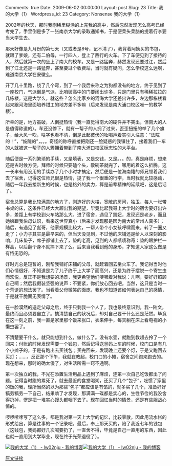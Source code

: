 Comments: true
Date: 2009-06-02 00:00:00
Layout: post
Slug: 23
Title: 我的大学（1）
Wordpress_id: 23
Category: Nonsense
我的大学（1）

  


2002年的秋天，那时我刚稀里糊涂的上完我的高中，然后忽然发现怎么高考已经考完了，手里倒是多了一张南京大学的录取通知书，于是便呆头呆脑的提着行李要当大学生去。




那天好像是九月份的第七天（又或者是8号，记不清了），我背着阿姨买的书包，就跟了爹娘，还有二伯母，一行四人，登上了西行的火车。下了车便见到了接待的人，然后就第一次的坐上了南大的校车。又是一路猛奔，赫然发现还要过江，然后到了江北还是一路猛奔，甚至要过个收费站，当时就有疑问，怎么学校这么远啊，难道南京大学在安徽么。




开了几十里路，绕了几个弯，到了一个我后来称之为狗都没有的地方，终于见到了一座校门，气派倒是气派，比咱破高中的门要阔出许多，只是门里只有稀稀拉拉的几栋楼。这是大学么，就这些？怎么比家乡的河海大学还差出许多，左边那栋楼看起来跟河海里面培养钳工的地方差不多嘛（后来发现是南大浦口校区唯一的教学楼）。




所幸的是，地方虽破，人倒挺热情（我一直觉得南大的硬件并不突出，但南大的人是值得称道的）。车还没停下，就有一帮子的人拥了过来，歪歪扭扭的举了几个旗子，给大风一吹，啥字也看不清，倒是此起彼伏的吆喝声着实引人注意：“法院的！”，“妓院的”，。。。奇怪的称呼直接把刚还一脸疑惑的我镇住了，接着我们一车的人就被这一帮子的人簇拥着带到了南大浦口校区标志性的大平台。

随后便是一系列繁琐的手续，又是填表，又是交钱，又是。。。的，真是麻烦，想来还是古时候方便，拜师的时候只要磕个头，敬碗茶就完了，哪用的着这么折腾。这一长串有用没用的手续办了几个小时才搞定，然后便是一位海南籍的师兄领着我们去了宿舍，记得这位师兄很是热情，提了我一个很重的行李，当时我就比较感动，随后一年我去接新生的时候，也是格外的卖力，算是前辈精神的延续吧，这是后话了。

宿舍总算是我比较满意的地方了，刚造好的大楼，宽敞的房间，独卫，每人一张带书桌的床，这条件已经大大超出我的期望，毕竟比起我哥上大学时的宿舍要好出许多，差距上有学校到火车站那么大。进了宿舍，遇见了凯妞，发现还是老乡，而且她娘跟我伯母认识，看来这世界真小（后来才发现那是因为南大的常州人真多）；随后，有遇见了彪哥，他家规模比较大，一帮人带个小女孩呼啸而来，转了一圈又走了；小力子其实是最早来的，但当天没见到，不过他的床铺还是给人以深刻的影响，几床垫子，席子都铺上去了，垫的老高，见到的人都啧啧称奇：垫的跟护栏一样高，以后翻个身不就摔下来了么。后来当我看到他的身形，才知道人家这么做是有恃无恐的。

好时光总是短暂的，刚帮我铺好床铺的父母，就赶着回去坐火车了。我记得当时他们心情很好，不知道是为了儿子终于上大学了而高兴，还是为终于摆脱一个寄生虫而欢悦，反正不是我想要的场景，我更希望他们哽咽着对我说：儿啊，要好好照顾自己啊；然后我假装坚强的说声：不要紧，你们放心回去吧。当然，这只是当时一个荒诞的想法罢了。当看着父母微笑的面庞，我也不知道该如何表达自己的感情，于是就干脆面无表情了。

在一脸漠然的送走父母之后，终于只剩我一个人了，我也最终意识到，我--陆文，最终而且必须要自立了。搞清楚自己的状况后，却对自己要干什么还是茫然。毕竟在这一刻之前，我一直是家里那个饭来张口，衣来伸手，每天躺在床上看电视的小懒虫罢了。

不清楚要干什么，就只能想到什么，做什么了。没有水壶，就跑到教超去拎了一个回来；付账的时候发现需要一个钱包，然后记得送爸妈上车的时候，校门口是有几个小摊子的，于是有跑出去买钱包；买完回来，发现晚上还要个灯，于是又跑回去买灯；……。反正那个下午，我就在教超，校门口的小摊，宿舍之间跑来跑去的。现在想来，那时的确太傻了，对生活所需一窍不通啊。

第一次独立的我，不光在添置生活用品上遇到了麻烦，连第一次自己吃饭都出了问题。记得当时跑的累死了，就去最近的食堂喝粥，还买了几个“包子”，吃惯了家里的饭的我，理所当然的以为那些“包子”都应该是有馅的，就多买了几个，准备好好犒劳犒劳一下自己，结果啃了才发现，那满满一碟都是实心的，生性节俭的我没舍得扔掉，愣是把一堆实心馒头都咽下去了。现在回忆当时的情景，还是有些胆战心惊的。

啰啰嗦嗦写了这么多，都是我对第一天上大学的记忆，比较零散，因此用流水帐的形式给出，算是往事的一个记录吧。最后，奉上那天买的，陪了我近七年的钱包（这钱包，我妈都好几次喊要扔了，一直舍不得，毕竟是自己一直用的东西，因此也就一直用到大学毕业，现在终于光荣退役了）。

[![我的大学（1） - lw02nju - 我的博客](43948416357519.jpg)](43948416357519.jpg)[![我的大学（1） - lw02nju - 我的博客](4247605264043.jpg)](4247605264043.jpg)

[原文链接](http://lw02nju.blog.163.com/blog/static/111602792009424113047622/)
